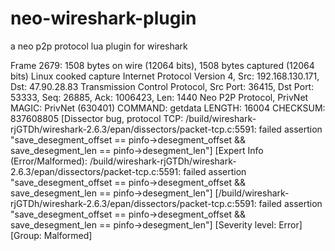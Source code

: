 # neo-wireshark-plugin
a neo p2p protocol lua plugin for wireshark

Frame 2679: 1508 bytes on wire (12064 bits), 1508 bytes captured (12064 bits)
Linux cooked capture
Internet Protocol Version 4, Src: 192.168.130.171, Dst: 47.90.28.83
Transmission Control Protocol, Src Port: 36415, Dst Port: 53333, Seq: 26885, Ack: 1006423, Len: 1440
Neo P2P Protocol, PrivNet
    MAGIC: PrivNet (630401)
    COMMAND: getdata
    LENGTH: 16004
    CHECKSUM: 837608805
[Dissector bug, protocol TCP: /build/wireshark-rjGTDh/wireshark-2.6.3/epan/dissectors/packet-tcp.c:5591: failed assertion "save_desegment_offset == pinfo->desegment_offset && save_desegment_len == pinfo->desegment_len"]
    [Expert Info (Error/Malformed): /build/wireshark-rjGTDh/wireshark-2.6.3/epan/dissectors/packet-tcp.c:5591: failed assertion "save_desegment_offset == pinfo->desegment_offset && save_desegment_len == pinfo->desegment_len"]
        [/build/wireshark-rjGTDh/wireshark-2.6.3/epan/dissectors/packet-tcp.c:5591: failed assertion "save_desegment_offset == pinfo->desegment_offset && save_desegment_len == pinfo->desegment_len"]
        [Severity level: Error]
        [Group: Malformed]




